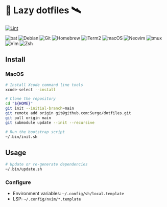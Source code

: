 # 🐾 Lazy dotfiles 🛰️

[![Lint](https://github.com/Surgo/dotfiles/actions/workflows/lint_commit.yml/badge.svg)](https://github.com/Surgo/dotfiles/actions/workflows/lint_commit.yml)

<!-- https://badges.pages.dev/ -->

![bat](https://img.shields.io/badge/bat-31369E?logo=bat&logoColor=fff&style=flat)
![Debian](https://img.shields.io/badge/Debian-A81D33?logo=debian&logoColor=fff&style=flat)
![Git](https://img.shields.io/badge/Git-F05032?logo=git&logoColor=fff&style=flat)
![Homebrew](https://img.shields.io/badge/Homebrew-FBB040?logo=homebrew&logoColor=fff&style=flat)
![iTerm2](https://img.shields.io/badge/iTerm2-000?logo=iterm2&logoColor=fff&style=flat)
![macOS](https://img.shields.io/badge/macOS-000?logo=macos&logoColor=fff&style=flat)
![Neovim](https://img.shields.io/badge/Neovim-57A143?logo=neovim&logoColor=fff&style=flat)
![tmux](https://img.shields.io/badge/tmux-1BB91F?logo=tmux&logoColor=fff&style=flat)
![Vim](https://img.shields.io/badge/Vim-019733?logo=vim&logoColor=fff&style=flat)
![Zsh](https://img.shields.io/badge/Zsh-F15A24?logo=zsh&logoColor=fff&style=flat)

## Install

### MacOS

```sh
# Install Xcode command line tools
xcode-select --install

# Clone the repository
cd "${HOME}"
git init --initial-branch=main
git remote add origin git@github.com:Surgo/dotfiles.git
git pull origin main
git submodule update --init --recursive

# Run the bootstrap script
~/.bin/init.sh
```

## Usage

```sh
# Update or re-generate dependencies
~/.bin/update.sh
```

### Configure

- Environment variables: `~/.config/sh/local.template`
- LSP: `~/.config/nvim/*.template`
